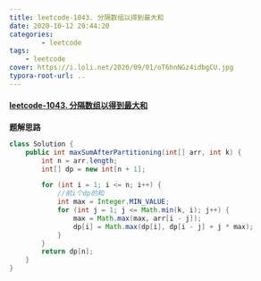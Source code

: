 ```yaml
---
title: leetcode-1043. 分隔数组以得到最大和
date: 2020-10-12 20:44:20
categories: 
		- leetcode
tags: 
	- leetcode
cover: https://i.loli.net/2020/09/01/oT6hnNGz4idbgCU.jpg
typora-root-url: ..
---
```


#### [leetcode-1043. 分隔数组以得到最大和](https://leetcode-cn.com/problems/partition-array-for-maximum-sum/)

**题解思路**

```java
class Solution {
    public int maxSumAfterPartitioning(int[] arr, int k) {
        int n = arr.length;
        int[] dp = new int[n + 1];

        for (int i = 1; i <= n; i++) {
            //前i个dp的和
            int max = Integer.MIN_VALUE;
            for (int j = 1; j <= Math.min(k, i); j++) {
                max = Math.max(max, arr[i - j]);
                dp[i] = Math.max(dp[i], dp[i - j] + j * max);
            }
        }
        return dp[n];
    }
}
```

